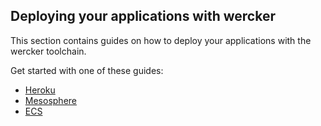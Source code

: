 ## Deploying your applications with wercker

This section contains guides on how to deploy your applications with
the wercker toolchain.

Get started with one of these guides:

* [Heroku](/quickstarts/deployment/heroku.html)
* [Mesosphere](/quickstarts/deployment/mesosphere.html)
* [ECS](/quickstarts/deployment/ECS.html)

